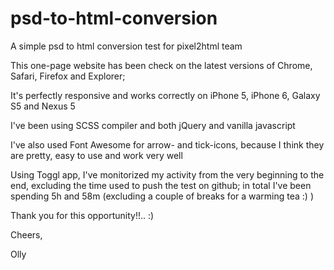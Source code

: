 # psd-to-html-conversion
A simple psd to html conversion test for pixel2html team

This one-page website has been check on the latest versions of Chrome, Safari, Firefox and Explorer;

It's perfectly responsive and works correctly on iPhone 5, iPhone 6, Galaxy S5 and Nexus 5

I've been using SCSS compiler and both jQuery and vanilla javascript

I've also used Font Awesome for arrow- and tick-icons, because I think they are pretty, easy to use and work very well

Using Toggl app, I've monitorized my activity from the very beginning to the end, excluding the time used to push the test on github; 
in total I've been spending 5h and 58m (excluding a couple of breaks for a warming tea :) )

Thank you for this opportunity!!.. :)

Cheers,

Olly
